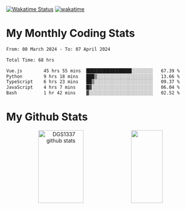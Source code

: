 [![Wakatime Status](https://github.com/noopurphalak/noopurphalak/workflows/wakatime-status-update/badge.svg)](https://github.com/noopurphalak/noopurphalak/actions/workflows/main.yml)
[![wakatime](https://wakatime.com/badge/user/80ace140-ef40-4fdd-b8ed-f3be3d2e1aea.svg)](https://wakatime.com/@80ace140-ef40-4fdd-b8ed-f3be3d2e1aea)

# My Monthly Coding Stats

<!--START_SECTION:waka-->

```txt
From: 08 March 2024 - To: 07 April 2024

Total Time: 68 hrs

Vue.js        45 hrs 55 mins  █████████████████░░░░░░░░   67.39 %
Python        9 hrs 18 mins   ███▒░░░░░░░░░░░░░░░░░░░░░   13.66 %
TypeScript    6 hrs 23 mins   ██▒░░░░░░░░░░░░░░░░░░░░░░   09.37 %
JavaScript    4 hrs 7 mins    █▓░░░░░░░░░░░░░░░░░░░░░░░   06.04 %
Bash          1 hr 42 mins    ▓░░░░░░░░░░░░░░░░░░░░░░░░   02.52 %
```

<!--END_SECTION:waka-->

# My Github Stats
<div style="text-align: center;">
  <img width="49%" height="195px" src="https://github-readme-stats-sigma-five.vercel.app/api?username=noopurphalak&show_icons=true&count_private=true&hide_border=true&title_color=ecf2f8&icon_color=0d1117&text_color=FFFFFF&bg_color=0d1117" alt="DGS1337 github stats" />
  <img width="41%" height="195px" src="https://github-readme-stats-sigma-five.vercel.app/api/top-langs/?username=noopurphalak&layout=compact&hide_border=true&title_color=ecf2f8&text_color=FFFFFF&bg_color=0d1117" />
</div>
